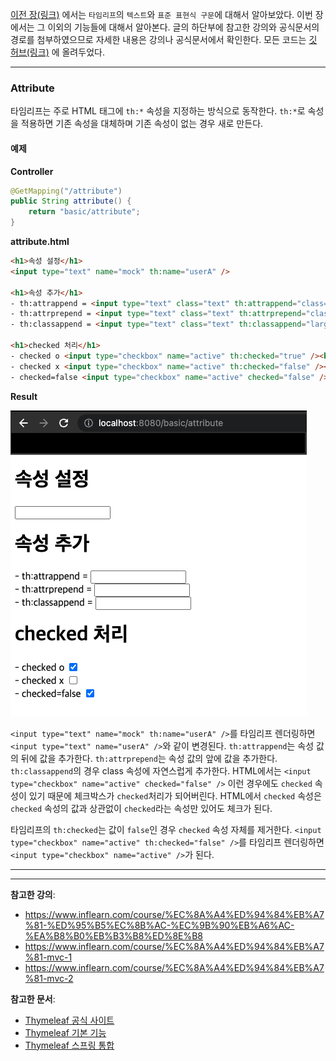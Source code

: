 [이전 장(링크)](https://imprint.tistory.com/248) 에서는 `타임리프`의 `텍스트`와 `표준 표현식 구문`에 대해서 알아보았다.
이번 장에서는 그 이외의 기능들에 대해서 알아본다.
글의 하단부에 참고한 강의와 공식문서의 경로를 첨부하였으므로 자세한 내용은 강의나 공식문서에서 확인한다.
모든 코드는 [깃 허브(링크)](https://github.com/roy-zz/mvc) 에 올려두었다.

---

### Attribute

타임리프는 주로 HTML 태그에 `th:*` 속성을 지정하는 방식으로 동작한다.
`th:*`로 속성을 적용하면 기존 속성을 대체하며 기존 속성이 없는 경우 새로 만든다.

#### 예제

**Controller**
```java
@GetMapping("/attribute")
public String attribute() {
    return "basic/attribute";
}
```

**attribute.html**
```html
<h1>속성 설정</h1>
<input type="text" name="mock" th:name="userA" />

<h1>속성 추가</h1>
- th:attrappend = <input type="text" class="text" th:attrappend="class=' large'" /><br/>
- th:attrprepend = <input type="text" class="text" th:attrprepend="class='large '" /><br/>
- th:classappend = <input type="text" class="text" th:classappend="large" /><br/>

<h1>checked 처리</h1>
- checked o <input type="checkbox" name="active" th:checked="true" /><br/>
- checked x <input type="checkbox" name="active" th:checked="false" /><br/>
- checked=false <input type="checkbox" name="active" checked="false" /><br/>
```

**Result**

![](other_function_image/attribute-result.png)

`<input type="text" name="mock" th:name="userA" />`를 타임리프 렌더링하면 `<input type="text" name="userA" />`와 같이 변경된다.
`th:attrappend`는 속성 값의 뒤에 값을 추가한다. `th:attrprepend`는 속성 값의 앞에 값을 추가한다. `th:classappend`의 경우 class 속성에 자연스럽게 추가한다.
HTML에서는 `<input type="checkbox" name="active" checked="false" />` 이런 경우에도 `checked` 속성이 있기 때문에 체크박스가 `checked`처리가 되어버린다.
HTML에서 `checked` 속성은 `checked` 속성의 값과 상관없이 `checked`라는 속성만 있어도 체크가 된다.

타임리프의 `th:checked`는 값이 `false`인 경우 `checked` 속성 자체를 제거한다.
`<input type="checkbox" name="active" th:checked="false" />`를 타임리프 렌더링하면 `<input type="checkbox" name="active" />`가 된다.

---



---

**참고한 강의**:
- https://www.inflearn.com/course/%EC%8A%A4%ED%94%84%EB%A7%81-%ED%95%B5%EC%8B%AC-%EC%9B%90%EB%A6%AC-%EA%B8%B0%EB%B3%B8%ED%8E%B8
- https://www.inflearn.com/course/%EC%8A%A4%ED%94%84%EB%A7%81-mvc-1
- https://www.inflearn.com/course/%EC%8A%A4%ED%94%84%EB%A7%81-mvc-2

**참고한 문서**:
- [Thymeleaf 공식 사이트](https://www.thymeleaf.org/)
- [Thymeleaf 기본 기능](https://www.thymeleaf.org/doc/tutorials/3.0/usingthymeleaf.html)
- [Thymeleaf 스프링 통합](https://www.thymeleaf.org/doc/tutorials/3.0/thymeleafspring.html)